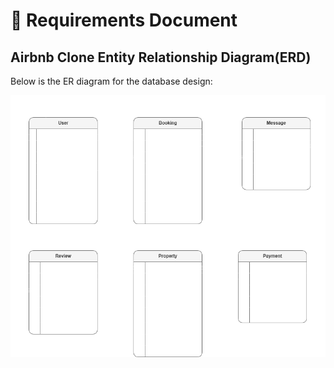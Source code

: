 # 🧾 Requirements Document

## Airbnb Clone Entity Relationship Diagram(ERD)

Below is the ER diagram for the database design:

![ER Diagram](AirbnbERD.png)